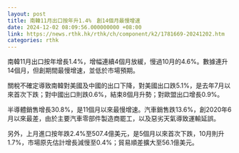 ```yaml
---
layout: post
title: 南韓11月出口按年升1.4%　創14個月最慢增速
date: 2024-12-02 08:09:56.000000000 +08:00
link: https://news.rthk.hk/rthk/ch/component/k2/1781669-20241202.htm
categories: rthk
---
```


南韓11月出口按年增長1.4%，增幅連續4個月放緩，慢過10月的4.6%。數據連升14個月，但創期間最慢增速，並低於市場預期。

關稅不確定導致南韓對美國及中國的出口下降，對美國出口跌5.1%，是去年7月以來首次下跌；對中國出口則跌0.6%，結束8個月升勢；對歐盟出口增長0.9%。

半導體銷售增長30.8%，是11個月以來最慢增速。汽車銷售跌13.6%，創2020年6月以來最差，由於主要汽車零部件製造商罷工，以及惡劣天氣導致運輸延誤。

另外，上月進口按年跌2.4%至507.4億美元，是5個月以來首次下跌，10月則升1.7%，市場原先估計增長減慢至0.4%；貿易順差擴大至56.1億美元。
